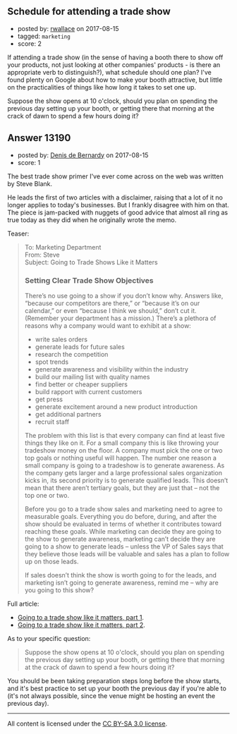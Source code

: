 ## Schedule for attending a trade show

- posted by: [rwallace](https://stackexchange.com/users/19529/rwallace) on 2017-08-15
- tagged: `marketing`
- score: 2

<p>If attending a trade show (in the sense of having a booth there to show off your products, not just looking at other companies' products - is there an appropriate verb to distinguish?), what schedule should one plan? I've found plenty on Google about how to make your booth attractive, but little on the practicalities of things like how long it takes to set one up.</p>

<p>Suppose the show opens at 10 o'clock, should you plan on spending the previous day setting up your booth, or getting there that morning at the crack of dawn to spend a few hours doing it?</p>



## Answer 13190

- posted by: [Denis de Bernardy](https://stackexchange.com/users/182468/denis-de-bernardy) on 2017-08-15
- score: 1

<p>The best trade show primer I've ever come across on the web was written by Steve Blank.</p>

<p>He leads the first of two articles with a disclaimer, raising that a lot of it no longer applies to today's businesses. But I frankly disagree with him on that. The piece is jam-packed with nuggets of good advice that almost all ring as true today as they did when he originally wrote the memo.</p>

<p>Teaser:</p>

<blockquote>
  <p>To: Marketing Department<br>
  From: Steve<br>
  Subject: Going to Trade Shows Like it Matters</p>
  
  <h3>Setting Clear Trade Show Objectives</h3>
  
  <p>There’s no use going to a show if you don’t know why.  Answers like, “because our competitors are there,” or “because it’s on our calendar,” or even “because I think we should,” don’t cut it.  (Remember your department has a mission.) There’s a plethora of reasons why a company would want to exhibit at a show:</p>
  
  <ul>
  <li>write sales orders</li>
  <li>generate leads for future sales</li>
  <li>research the competition</li>
  <li>spot trends</li>
  <li>generate awareness and visibility within the industry</li>
  <li>build our mailing list with quality names</li>
  <li>find better or cheaper suppliers</li>
  <li>build rapport with current customers</li>
  <li>get press</li>
  <li>generate excitement around a new product introduction</li>
  <li>get additional partners</li>
  <li>recruit staff</li>
  </ul>
  
  <p>The problem with this list is that every company can find at least five things they like on it.   For a small company this is like throwing your tradeshow money on the floor.  A company must pick the one or two top goals or nothing useful will happen. The number one reason a small company is going to a tradeshow is to generate awareness.  As the company gets larger and a large professional sales organization kicks in, its second priority is to generate qualified leads. This doesn’t mean that there aren’t tertiary goals, but they are just that – not the top one or two.</p>
  
  <p>Before you go to a trade show sales and marketing need to agree to measurable goals. Everything you do before, during, and after the show should be evaluated in terms of whether it contributes toward reaching these goals.  While marketing can decide they are going to the show to generate awareness, marketing can’t decide they are going to a show to generate leads – unless the VP of Sales says that they believe those leads will be valuable and sales has a plan to follow up on those leads. </p>
  
  <p>If sales doesn’t think the show is worth going to for the leads, and marketing isn’t going to generate awareness, remind me – why are you going to this show?</p>
</blockquote>

<p>Full article:</p>

<ul>
<li><a href="https://steveblank.com/2009/05/21/trade-shows/" rel="nofollow noreferrer">Going to a trade show like it matters, part 1</a>.</li>
<li><a href="https://steveblank.com/2009/05/22/trade-shows-part-1/" rel="nofollow noreferrer">Going to a trade show like it matters, part 2</a>.</li>
</ul>

<p>As to your specific question:</p>

<blockquote>
  <p>Suppose the show opens at 10 o'clock, should you plan on spending the previous day setting up your booth, or getting there that morning at the crack of dawn to spend a few hours doing it?</p>
</blockquote>

<p>You should be been taking preparation steps long before the show starts, and it's best practice to set up your booth the previous day if you're able to (it's not always possible, since the venue might be hosting an event the previous day).</p>




---

All content is licensed under the [CC BY-SA 3.0 license](https://creativecommons.org/licenses/by-sa/3.0/).
